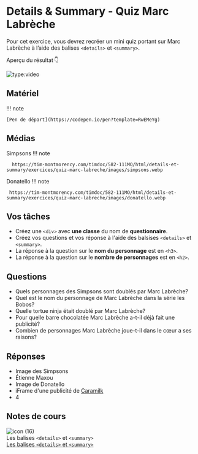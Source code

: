 # Details & Summary - Quiz Marc Labrèche
Pour cet exercice, vous devrez recréer un mini quiz portant sur Marc Labrèche à l’aide des balises `<details>` et `<summary>`.

Aperçu du résultat 👇

![type:video](https://github.com/user-attachments/assets/75ea1e87-0e0f-47a7-9fa7-225f1a7deb57)



## Matériel

!!! note

    [Pen de départ](https://codepen.io/pen?template=RwEMeYg)


## Médias

Simpsons
!!! note

      https://tim-montmorency.com/timdoc/582-111MO/html/details-et-summary/exercices/quiz-marc-labreche/images/simpsons.webp

Donatello
!!! note

     https://tim-montmorency.com/timdoc/582-111MO/html/details-et-summary/exercices/quiz-marc-labreche/images/donatello.webp



## Vos tâches


- Créez une `<div>` avec **une classe** du nom de **questionnaire**.
- Créez vos questions et vos réponse à l'aide des balsises `<details>` et `<summary>`.
- La réponse à la question sur le **nom du personnage** est en `<h3>`.
- La réponse à la question sur le **nombre de personnages** est en `<h2>`.


## Questions

* Quels personnages des Simpsons sont doublés par Marc Labrèche?
* Quel est le nom du personnage de Marc Labrèche dans la série les Bobos?
* Quelle tortue ninja était doublé par Marc Labrèche?
* Pour quelle barre chocolatée Marc Labrèche a-t-il déjà fait une publicité?
* Combien de personnages Marc Labrèche joue-t-il dans le cœur a ses raisons?

## Réponses

* Image des Simpsons
* Étienne Maxou
* Image de Donatello
* iFrame d'une publicité de [Caramilk](https://www.youtube.com/watch?v=GIGozijEnHQ) 
* 4

## Notes de cours

![icon (16)](https://github.com/user-attachments/assets/8246075f-92fc-46d3-aa0d-685459800c13)<br> Les balises `<details>` et `<summary>` <br> [Les balises `<details>` et `<summary>`](.../html/details-summary.html#summary)


